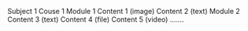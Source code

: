 Subject 1
    Couse 1
        Module 1
            Content 1 (image)
            Content 2 (text)
        Module 2
            Content 3 (text)
            Content 4 (file)
            Content 5 (video)
            .......